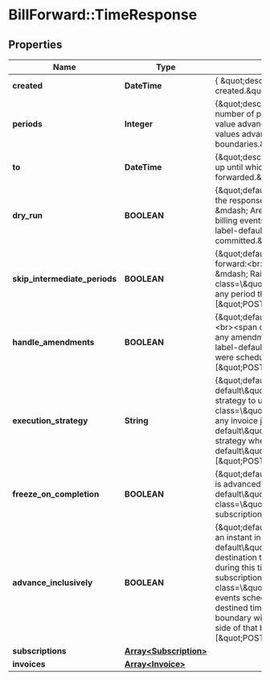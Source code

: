 # BillForward::TimeResponse

## Properties
Name | Type | Description | Notes
------------ | ------------- | ------------- | -------------
**created** | **DateTime** | { \&quot;description\&quot; : \&quot;The UTC DateTime when the object was created.\&quot;, \&quot;verbs\&quot;:[] } | [optional] 
**periods** | **Integer** | {\&quot;description\&quot;:\&quot;(Required: one of [&#x60;periods&#x60;, &#x60;to&#x60;])&lt;br&gt;The number of period boundaries up to which the subscription should advance. A 1-value advances the subscription to the end of its current service period. Higher values advance the subscription to subsequent period boundaries.\&quot;verbs\&quot;:[\&quot;POST\&quot;,\&quot;GET\&quot;]} | [optional] 
**to** | **DateTime** | {\&quot;description\&quot;:\&quot;(Required: one of [&#x60;periods&#x60;, &#x60;to&#x60;])&lt;br&gt;The time up until which the subscription should be fast-forwarded.\&quot;,\&quot;verbs\&quot;:[\&quot;POST\&quot;,\&quot;GET\&quot;]} | [optional] 
**dry_run** | **BOOLEAN** | {\&quot;default\&quot;:false,\&quot;description\&quot;:\&quot;Changes described in the response:&lt;br&gt;&lt;span class&#x3D;\\\&quot;label label-default\\\&quot;&gt;true&lt;/span&gt; &amp;mdash; Are not actually performed; your subscription remains unchanged, no billing events run, and no invoices are executed.&lt;br&gt;&lt;span class&#x3D;\\\&quot;label label-default\\\&quot;&gt;false&lt;/span&gt; &amp;mdash; Are actually performed and committed.\&quot;,\&quot;verbs\&quot;:[\&quot;POST\&quot;,\&quot;GET\&quot;]} | [optional] [default to false]
**skip_intermediate_periods** | **BOOLEAN** | {\&quot;default\&quot;:false,\&quot;description\&quot;:\&quot;As time scrubs forward:&lt;br&gt;&lt;span class&#x3D;\\\&quot;label label-default\\\&quot;&gt;true&lt;/span&gt; &amp;mdash; Raise no invoice upon advancing over a period boundary.&lt;br&gt;&lt;span class&#x3D;\\\&quot;label label-default\\\&quot;&gt;false&lt;/span&gt; &amp;mdash; Raise invoices for any period that is entered.\&quot;,\&quot;verbs\&quot;:[\&quot;POST\&quot;,\&quot;GET\&quot;]} | [optional] [default to false]
**handle_amendments** | **BOOLEAN** | {\&quot;default\&quot;:true,\&quot;description\&quot;:\&quot;As time scrubs forward:&lt;br&gt;&lt;span class&#x3D;\\\&quot;label label-default\\\&quot;&gt;true&lt;/span&gt; &amp;mdash; Run any amendments that were scheduled to action.&lt;br&gt;&lt;span class&#x3D;\\\&quot;label label-default\\\&quot;&gt;false&lt;/span&gt; &amp;mdash; Do not run any amendments that were scheduled to action.\&quot;,\&quot;verbs\&quot;:[\&quot;POST\&quot;,\&quot;GET\&quot;]} | [optional] [default to false]
**execution_strategy** | **String** | {\&quot;default\&quot;:\&quot;&lt;span class&#x3D;\\\&quot;label label-default\\\&quot;&gt;SingleAttempt&lt;/span&gt;\&quot;,\&quot;description\&quot;:\&quot;What strategy to use when executing any invoices raised as time advances:&lt;br&gt;&lt;span class&#x3D;\\\&quot;label label-default\\\&quot;&gt;SingleAttempt&lt;/span&gt; &amp;mdash; Execute any invoice just once.&lt;br&gt;&lt;span class&#x3D;\\\&quot;label label-default\\\&quot;&gt;FollowDunning&lt;/span&gt; &amp;mdash; Apply the existing dunning strategy when executing invoices.&lt;br&gt;&lt;span class&#x3D;\\\&quot;label label-default\\\&quot;&gt;None&lt;/span&gt;: Do not execute invoices.\&quot;,\&quot;verbs\&quot;:[\&quot;POST\&quot;,\&quot;GET\&quot;]} | [optional] 
**freeze_on_completion** | **BOOLEAN** | {\&quot;default\&quot;:false,\&quot;description\&quot;:\&quot;Once the subscription is advanced through time:&lt;br&gt;&lt;span class&#x3D;\\\&quot;label label-default\\\&quot;&gt;true&lt;/span&gt; &amp;mdash; Freeze the subscription.&lt;br&gt;&lt;span class&#x3D;\\\&quot;label label-default\\\&quot;&gt;false&lt;/span&gt; &amp;mdash; Do not freeze the subscription.\&quot;,\&quot;verbs\&quot;:[\&quot;POST\&quot;,\&quot;GET\&quot;]} | [optional] [default to false]
**advance_inclusively** | **BOOLEAN** | {\&quot;default\&quot;:true,\&quot;description\&quot;:\&quot;When advancing onto an instant in time:&lt;br&gt;&lt;span class&#x3D;\\\&quot;label label-default\\\&quot;&gt;true&lt;/span&gt; &amp;mdash; Action the events scheduled for your destination time. Amendments scheduled at your destined time will be actioned during this time travel. Advancing to a period boundary will promote your subscription to the period on the future side of that boundary.&lt;br&gt;&lt;span class&#x3D;\\\&quot;label label-default\\\&quot;&gt;false&lt;/span&gt; &amp;mdash; Do not action events scheduled for your destination time. Amendments scheduled at your destined time will not be actioned during this time travel. Advancing to a period boundary will result in your subscription&#39;s remaining within the period on the past side of that boundary.\&quot;,\&quot;verbs\&quot;:[\&quot;POST\&quot;,\&quot;GET\&quot;]} | [optional] [default to false]
**subscriptions** | [**Array&lt;Subscription&gt;**](Subscription.md) |  | [optional] 
**invoices** | [**Array&lt;Invoice&gt;**](Invoice.md) |  | [optional] 


